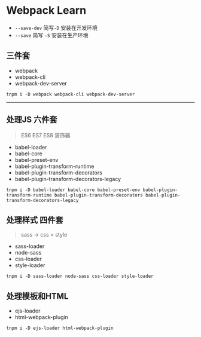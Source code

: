 # Webpack Learn

- `--save-dev` 简写`-D` 安装在开发环境
- `--save` 简写 `-S` 安装在生产环境

## 三件套
- webpack
- webpack-cli
- webpack-dev-server
```
tnpm i -D webpack webpack-cli webpack-dev-server
```

---

## 处理JS 六件套
> ES6 ES7 ES8 装饰器
- babel-loader
- babel-core
- babel-preset-env
- babel-plugin-transform-runtime
- babel-plugin-transform-decorators
- babel-plugin-transform-decorators-legacy
```
tnpm i -D babel-loader babel-core babel-preset-env babel-plugin-transform-runtime babel-plugin-transform-decorators babel-plugin-transform-decorators-legacy
```

## 处理样式 四件套
> sass -> css > style
- sass-loader
- node-sass
- css-loader
- style-loader

```
tnpm i -D sass-loader node-sass css-loader style-loader
```

## 处理模板和HTML
- ejs-loader
- html-webpack-plugin
```
tnpm i -D ejs-loader html-webpack-plugin
```